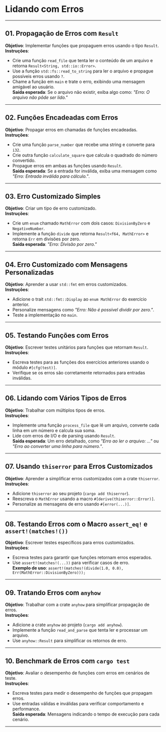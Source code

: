 # Lidando com Erros  

---

## 01. Propagação de Erros com `Result`  

**Objetivo**: Implementar funções que propaguem erros usando o tipo `Result`.  
**Instruções**:  

- Crie uma função `read_file` que tenta ler o conteúdo de um arquivo e retorna `Result<String, std::io::Error>`.  
- Use a função `std::fs::read_to_string` para ler o arquivo e propague possíveis erros usando `?`.  
- Chame a função em `main` e trate o erro, exibindo uma mensagem amigável ao usuário.  
**Saída esperada**: Se o arquivo não existir, exiba algo como: *"Erro: O arquivo não pôde ser lido."*  

---

## 02. Funções Encadeadas com Erros  

**Objetivo**: Propagar erros em chamadas de funções encadeadas.  
**Instruções**:  

- Crie uma função `parse_number` que recebe uma string e converte para `i32`.  
- Crie outra função `calculate_square` que calcula o quadrado do número convertido.  
- Propague erros em ambas as funções usando `Result`.  
**Saída esperada**: Se a entrada for inválida, exiba uma mensagem como *"Erro: Entrada inválida para cálculo."*.  

---

## 03. Erro Customizado Simples  

**Objetivo**: Criar um tipo de erro customizado.  
**Instruções**:  

- Crie um `enum` chamado `MathError` com dois casos: `DivisionByZero` e `NegativeNumber`.  
- Implemente a função `divide` que retorna `Result<f64, MathError>` e retorna `Err` em divisões por zero.  
**Saída esperada**: *"Erro: Divisão por zero."*  

---

## 04. Erro Customizado com Mensagens Personalizadas  

**Objetivo**: Aprender a usar `std::fmt` em erros customizados.  
**Instruções**:  

- Adicione o trait `std::fmt::Display` ao `enum MathError` do exercício anterior.  
- Personalize mensagens como *"Erro: Não é possível dividir por zero."*.  
- Teste a implementação no `main`.  

---

## 05. Testando Funções com Erros

**Objetivo**: Escrever testes unitários para funções que retornam `Result`.  
**Instruções**:  

- Escreva testes para as funções dos exercícios anteriores usando o módulo `#[cfg(test)]`.  
- Verifique se os erros são corretamente retornados para entradas inválidas.  

---

## 06. Lidando com Vários Tipos de Erros

**Objetivo**: Trabalhar com múltiplos tipos de erros.  
**Instruções**:  

- Implemente uma função `process_file` que lê um arquivo, converte cada linha em um número e calcula sua soma.  
- Lide com erros de I/O e de parsing usando `Result`.  
**Saída esperada**: Um erro detalhado, como *"Erro ao ler o arquivo: ..."* ou *"Erro ao converter uma linha para número."*.  

---

## 07. Usando `thiserror` para Erros Customizados  

**Objetivo**: Aprender a simplificar erros customizados com a crate `thiserror`.  
**Instruções**:  

- Adicione `thiserror` ao seu projeto (`cargo add thiserror`).  
- Reescreva o `MathError` usando a macro `#[derive(thiserror::Error)]`.  
- Personalize as mensagens de erro usando `#[error(...)]`.  

---

## 08. Testando Erros com o Macro `assert_eq!` e `assert!(matches!())`  

**Objetivo**: Escrever testes específicos para erros customizados.  
**Instruções**:  

- Escreva testes para garantir que funções retornam erros esperados.  
- Use `assert!(matches!(...))` para verificar casos de erro.  
**Exemplo de uso**: `assert!(matches!(divide(1.0, 0.0), Err(MathError::DivisionByZero)));`  

---

## 09. Tratando Erros com `anyhow`  

**Objetivo**: Trabalhar com a crate `anyhow` para simplificar propagação de erros.  
**Instruções**:  

- Adicione a crate `anyhow` ao projeto (`cargo add anyhow`).  
- Implemente a função `read_and_parse` que tenta ler e processar um arquivo.  
- Use `anyhow::Result` para simplificar os retornos de erro.  

---

## 10. Benchmark de Erros com `cargo test`

**Objetivo**: Avaliar o desempenho de funções com erros em cenários de teste.  
**Instruções**:  

- Escreva testes para medir o desempenho de funções que propagam erros.  
- Use entradas válidas e inválidas para verificar comportamento e performance.  
**Saída esperada**: Mensagens indicando o tempo de execução para cada cenário.  

---
